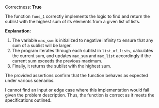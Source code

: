 Correctness: **True**

The function `func_1` correctly implements the logic to find and return the sublist with the highest sum of its elements from a given list of lists. 

**Explanation:**
1. The variable `max_sum` is initialized to negative infinity to ensure that any sum of a sublist will be larger.
2. The program iterates through each sublist in `list_of_lists`, calculates the current sum, and updates `max_sum` and `max_list` accordingly if the current sum exceeds the previous maximum.
3. Finally, it returns the sublist with the highest sum.

The provided assertions confirm that the function behaves as expected under various scenarios. 

I cannot find an input or edge case where this implementation would fail given the problem description. Thus, the function is correct as it meets the specifications outlined.